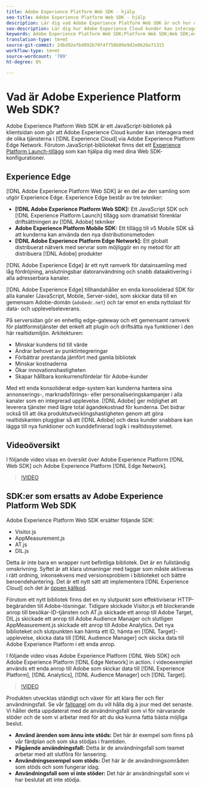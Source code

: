 ```yaml
---
title: Adobe Experience Platform Web SDK - hjälp
seo-title: Adobe Experience Platform Web SDK - hjälp
description: Lär dig vad Adobe Experience Platform Web SDK är och hur det kan användas.
seo-description: Lär dig hur Adobe Experience Cloud kunder kan interagera med de olika tjänsterna i Experience Cloud.
keywords: Adobe Experience Platform Web SDK;Platform Web SDK;Web SDK;edge;Visitor.js;AppMeasurement.js;AT.js;DIL.js;web sdk;SDK;web SDK;Launch;launch
translation-type: tm+mt
source-git-commit: 2dbd92efbd992b70f4f750b09e9d2e0626e71315
workflow-type: tm+mt
source-wordcount: '709'
ht-degree: 0%

---
```



# Vad är Adobe Experience Platform Web SDK?

Adobe Experience Platform Web SDK är ett JavaScript-bibliotek på klientsidan som gör att Adobe Experience Cloud kunder kan interagera med de olika tjänsterna i [!DNL Experience Cloud] via Adobe Experience Platform Edge Network. Förutom JavaScript-biblioteket finns det ett [Experience Platform Launch-tillägg](https://experienceleague.adobe.com/docs/launch/using/extensions-ref/adobe-extension/aep-extension/overview.html) som kan hjälpa dig med dina Web SDK-konfigurationer.

## Experience Edge

[!DNL Adobe Experience Platform Web SDK] är en del av den samling som utgör Experience Edge. Experience Edge består av tre tekniker:

* **[!DNL Adobe Experience Platform Web SDK]:** Ett JavaScript SDK och  [!DNL Experience Platform Launch] tillägg som dramatiskt förenklar driftsättningen av  [!DNL Adobe] tekniker
* **Adobe Experience Platform Mobile SDK:** Ett tillägg till v5 Mobile SDK så att kunderna kan använda den nya distributionsmetoden
* **[!DNL Adobe Experience Platform Edge Network]:** Ett globalt distribuerat nätverk med servrar som möjliggör en ny metod för att distribuera  [!DNL Adobe] produkter

[!DNL Adobe Experience Edge] är ett nytt ramverk för datainsamling med låg fördröjning, anslutningsbar datoranvändning och snabb dataaktivering i alla adresserbara kanaler.

[!DNL Adobe Experience Edge] tillhandahåller en enda konsoliderad SDK för alla kanaler (JavaScript, Mobile, Server-side), som skickar data till en gemensam Adobe-domän (`adobedc.net`) och tar emot en enda nyttolast för data- och upplevelseleverans.

På serversidan gör en enhetlig edge-gateway och ett gemensamt ramverk för plattformstjänster det enkelt att plugin och driftsätta nya funktioner i den här realtidsmiljön.  Arkitekturen:

* Minskar kundens tid till värde
* Ändrar behovet av punktintegreringar
* Förbättrar prestanda jämfört med gamla bibliotek
* Minskar kostnaderna
* Ökar innovationshastigheten
* Skapar hållbara konkurrensfördelar för Adobe-kunder

Med ett enda konsoliderat edge-system kan kunderna hantera sina annonserings-, marknadsförings- eller personaliseringskampanjer i alla kanaler som en integrerad upplevelse.  [!DNL Adobe] ger möjlighet att leverera tjänster med lägre total ägandekostnad för kunderna.  Det bidrar också till att öka produktutvecklingshastigheten genom att göra realtidskanten pluggbar så att [!DNL Adobe] och dess kunder snabbare kan lägga till nya funktioner och kunddefinierad logik i realtidssystemet.

## Videoöversikt

I följande video visas en översikt över Adobe Experience Platform [!DNL Web SDK] och Adobe Experience Platform [!DNL Edge Network].

>[!VIDEO](https://video.tv.adobe.com/v/34141?quality=12&learn=on)

## SDK:er som ersatts av Adobe Experience Platform Web SDK

Adobe Experience Platform Web SDK ersätter följande SDK:

* Visitor.js
* AppMeasurement.js
* AT.js
* DIL.js

Detta är inte bara en wrapper runt befintliga bibliotek. Det är en fullständig omskrivning. Syftet är att klara utmaningar med taggar som måste aktiveras i rätt ordning, inkonsekvens med versionsproblem i biblioteket och bättre beroendehantering. Det är ett nytt sätt att implementera [!DNL Experience Cloud] och det är [öppen källkod](https://github.com/adobe/alloy).

Förutom ett nytt bibliotek finns det en ny slutpunkt som effektiviserar HTTP-begäranden till Adobe-lösningar. Tidigare skickade Visitor.js ett blockerande anrop till besökar-ID-tjänsten och AT.js skickade ett anrop till Adobe Target, DIL.js skickade ett anrop till Adobe Audience Manager och slutligen AppMeasurement.js skickade ett anrop till Adobe Analytics. Det nya biblioteket och slutpunkten kan hämta ett ID, hämta en [!DNL Target]-upplevelse, skicka data till [!DNL Audience Manager] och skicka data till Adobe Experience Platform i ett enda anrop.

I följande video visas Adobe Experience Platform [!DNL Web SDK] och Adobe Experience Platform [!DNL Edge Network] in action. I videoexemplet används ett enda anrop till Adobe som skickar data till [!DNL Experience Platform], [!DNL Analytics], [!DNL Audience Manager] och [!DNL Target].

>[!VIDEO](https://video.tv.adobe.com/v/34148?quality=12&learn=on)

Produkten utvecklas ständigt och växer för att klara fler och fler användningsfall. Se vår [fallpanel](https://github.com/adobe/alloy/projects/5) om du vill hålla dig à jour med det senaste. Vi håller detta uppdaterat med de användningsfall som vi för närvarande stöder och de som vi arbetar med för att du ska kunna fatta bästa möjliga beslut.

* **Använd ärenden som ännu inte stöds:** Det här är exempel som finns på vår färdplan och som ska stödjas i framtiden.
* **Pågående användningsfall:** Detta är de användningsfall som teamet arbetar med att slutföra för lansering.
* **Användningsexempel som stöds:** Det här är de användningsområden som stöds och som fungerar idag.
* **Användningsfall som vi inte stöder:** Det här är användningsfall som vi har beslutat att inte stödja.
